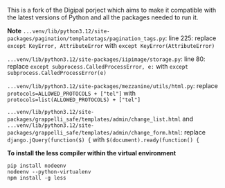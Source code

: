 This is a fork of the Digipal porject which aims to make it compatible with the latest versions of Python and all the packages needed to run it.

**Note**
`...venv/lib/python3.12/site-packages/pagination/templatetags/pagination_tags.py`: line 225: replace `except KeyError, AttributeError` with `except KeyError(AttributeError)`

`...venv/lib/python3.12/site-packages/iipimage/storage.py`: line 80: replace `except subprocess.CalledProcessError, e:` with `except subprocess.CalledProcessError(e)`

`...venv/lib/python3.12/site-packages/mezzanine/utils/html.py`: replace `protocols=ALLOWED_PROTOCOLS + ["tel"]` with `protocols=list(ALLOWED_PROTOCOLS) + ["tel"]`

`...venv/lib/python3.12/site-packages/grappelli_safe/templates/admin/change_list.html` and `...venv/lib/python3.12/site-packages/grappelli_safe/templates/admin/change_form.html`: replace `django.jQuery(function($) {` with `$(document).ready(function() {`

**To install the less compiler within the virtual environment**

```
pip install nodeenv  
nodeenv --python-virtualenv
npm install -g less
```
